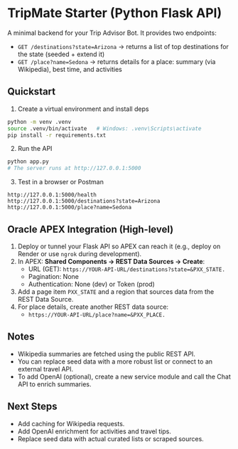 # TripMate Starter (Python Flask API)

A minimal backend for your Trip Advisor Bot. It provides two endpoints:

- `GET /destinations?state=Arizona` → returns a list of top destinations for the state (seeded + extend it)
- `GET /place?name=Sedona` → returns details for a place: summary (via Wikipedia), best time, and activities

## Quickstart

1) Create a virtual environment and install deps
```bash
python -m venv .venv
source .venv/bin/activate   # Windows: .venv\Scripts\activate
pip install -r requirements.txt
```

2) Run the API
```bash
python app.py
# The server runs at http://127.0.0.1:5000
```

3) Test in a browser or Postman
```
http://127.0.0.1:5000/health
http://127.0.0.1:5000/destinations?state=Arizona
http://127.0.0.1:5000/place?name=Sedona
```

## Oracle APEX Integration (High-level)

1. Deploy or tunnel your Flask API so APEX can reach it (e.g., deploy on Render or use `ngrok` during development).
2. In APEX: **Shared Components → REST Data Sources → Create**:
   - URL (GET): `https://YOUR-API-URL/destinations?state=&PXX_STATE.`
   - Pagination: None
   - Authentication: None (dev) or Token (prod)
3. Add a page item `PXX_STATE` and a region that sources data from the REST Data Source.
4. For place details, create another REST data source:
   - `https://YOUR-API-URL/place?name=&PXX_PLACE.`

## Notes

- Wikipedia summaries are fetched using the public REST API.
- You can replace seed data with a more robust list or connect to an external travel API.
- To add OpenAI (optional), create a new service module and call the Chat API to enrich summaries.

## Next Steps

- Add caching for Wikipedia requests.
- Add OpenAI enrichment for activities and travel tips.
- Replace seed data with actual curated lists or scraped sources.
